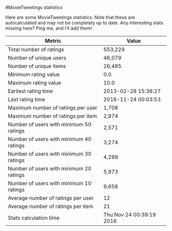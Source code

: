 #MovieTweetings statistics

Here are some MovieTweetings statistics. Note that these are autocalculated and may not be completely up to date. Any interesting stats missing here? Ping me, and I'll add them!

Metric | Value
--- | ---
Total number of ratings                 | 553,229
Number of unique users                  | 46,079
Number of unique items                  | 26,485
Minimum rating value                    | 0.0
Maximum rating value                    | 10.0
Earliest rating time                    | 2013-02-28 15:38:27
Last rating time                        | 2016-11-24 00:03:53
Maximum number of ratings per user      | 1,708
Maximum number of ratings per item      | 2,974
Number of users with minimum 50 ratings | 2,571
Number of users with minimum 40 ratings | 3,274
Number of users with minimum 30 ratings | 4,299
Number of users with minimum 20 ratings | 5,973
Number of users with minimum 10 ratings | 9,658
Average number of ratings per user      | 12
Average number of ratings per item      | 21
Stats calculation time                  | Thu Nov 24 00:39:19 2016


